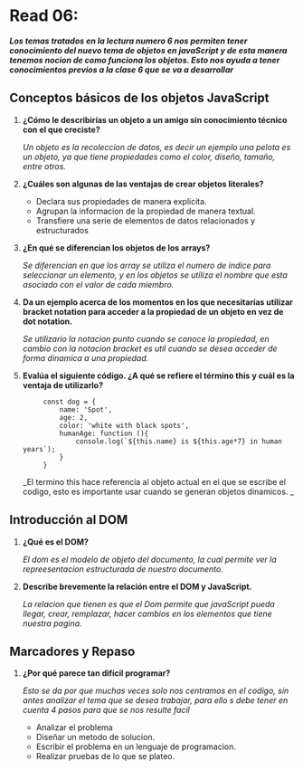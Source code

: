 # Read 06: 
***Los temas tratados en la lectura numero 6 nos permiten tener conocimiento del nuevo tema de objetos en javaScript y de esta manera tenemos nocion de como funciona los objetos. Esto nos ayuda  a tener conocimientos previos a la clase 6 que se va a desarrollar***
## **Conceptos básicos de los objetos JavaScript**
1. **¿Cómo le describirías un objeto a un amigo sin conocimiento técnico con el que creciste?**

    _Un objeto es la recoleccion de datos, es decir un ejemplo una pelota es un objeto, ya que tiene propiedades como el color, diseño, tamaño, entre otros._

2. **¿Cuáles son algunas de las ventajas de crear objetos literales?**
    + Declara  sus propiedades de manera explicita.
    + Agrupan la informacion de la propiedad de manera textual.
    + Transfiere una serie de elementos de datos relacionados y estructurados
3. **¿En qué se diferencian los objetos de los arrays?**

    _Se diferencian en que los array se utiliza el numero de indice para seleccionar un elemento, y en los objetos se utiliza el nombre que esta asociado con el valor de cada miembro._

4. **Da un ejemplo acerca de los momentos en los que necesitarías utilizar bracket notation para acceder a la propiedad de un objeto en vez de dot notation.**

    _Se utilizario la notacion punto cuando se conoce la propiedad, en cambio con la notacion bracket es util cuando se desea acceder de forma dinamica a una propiedad._

5. **Evalúa el siguiente código. ¿A qué se refiere el término this y cuál es la ventaja de utilizarlo?**

            const dog = {
                name: 'Spot',
                age: 2,
                color: 'white with black spots',
                humanAge: function (){
                    console.log(`${this.name} is ${this.age*7} in human years`);
                }
            }

    _El termino this hace referencia al objeto actual en el que se escribe el codigo, esto es importante usar cuando se generan objetos dinamicos.  _

## **Introducción al DOM**
1. **¿Qué es el DOM?**

    _El dom  es el modelo de objeto del documento, la cual permite ver la repreesentacion estructurada de nuestro documento._

2. **Describe brevemente la relación entre el DOM y JavaScript.**

    _La relacion que tienen es que el Dom permite que javaScript pueda llegar, crear, remplazar, hacer cambios en los elementos que tiene nuestra pagina._

## **Marcadores y Repaso**
1. **¿Por qué parece tan difícil programar?**

    _Esto se da por que muchas veces solo nos centramos en el codigo, sin antes analizar el tema que se desea trabajar, para ello s debe tener en cuenta 4 pasos para que se nos resulte facil_

    + Analizar el problema
    + Diseñar un metodo de solucion.
    + Escribir el problema en un lenguaje de programacion.
    + Realizar pruebas de lo que se plateo.


